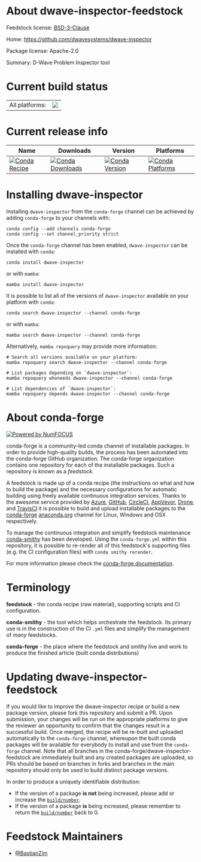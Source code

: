 About dwave-inspector-feedstock
===============================

Feedstock license: [BSD-3-Clause](https://github.com/conda-forge/dwave-inspector-feedstock/blob/main/LICENSE.txt)

Home: https://github.com/dwavesystems/dwave-inspector

Package license: Apache-2.0

Summary: D-Wave Problem Inspector tool

Current build status
====================


<table><tr><td>All platforms:</td>
    <td>
      <a href="https://dev.azure.com/conda-forge/feedstock-builds/_build/latest?definitionId=15858&branchName=main">
        <img src="https://dev.azure.com/conda-forge/feedstock-builds/_apis/build/status/dwave-inspector-feedstock?branchName=main">
      </a>
    </td>
  </tr>
</table>

Current release info
====================

| Name | Downloads | Version | Platforms |
| --- | --- | --- | --- |
| [![Conda Recipe](https://img.shields.io/badge/recipe-dwave--inspector-green.svg)](https://anaconda.org/conda-forge/dwave-inspector) | [![Conda Downloads](https://img.shields.io/conda/dn/conda-forge/dwave-inspector.svg)](https://anaconda.org/conda-forge/dwave-inspector) | [![Conda Version](https://img.shields.io/conda/vn/conda-forge/dwave-inspector.svg)](https://anaconda.org/conda-forge/dwave-inspector) | [![Conda Platforms](https://img.shields.io/conda/pn/conda-forge/dwave-inspector.svg)](https://anaconda.org/conda-forge/dwave-inspector) |

Installing dwave-inspector
==========================

Installing `dwave-inspector` from the `conda-forge` channel can be achieved by adding `conda-forge` to your channels with:

```
conda config --add channels conda-forge
conda config --set channel_priority strict
```

Once the `conda-forge` channel has been enabled, `dwave-inspector` can be installed with `conda`:

```
conda install dwave-inspector
```

or with `mamba`:

```
mamba install dwave-inspector
```

It is possible to list all of the versions of `dwave-inspector` available on your platform with `conda`:

```
conda search dwave-inspector --channel conda-forge
```

or with `mamba`:

```
mamba search dwave-inspector --channel conda-forge
```

Alternatively, `mamba repoquery` may provide more information:

```
# Search all versions available on your platform:
mamba repoquery search dwave-inspector --channel conda-forge

# List packages depending on `dwave-inspector`:
mamba repoquery whoneeds dwave-inspector --channel conda-forge

# List dependencies of `dwave-inspector`:
mamba repoquery depends dwave-inspector --channel conda-forge
```


About conda-forge
=================

[![Powered by
NumFOCUS](https://img.shields.io/badge/powered%20by-NumFOCUS-orange.svg?style=flat&colorA=E1523D&colorB=007D8A)](https://numfocus.org)

conda-forge is a community-led conda channel of installable packages.
In order to provide high-quality builds, the process has been automated into the
conda-forge GitHub organization. The conda-forge organization contains one repository
for each of the installable packages. Such a repository is known as a *feedstock*.

A feedstock is made up of a conda recipe (the instructions on what and how to build
the package) and the necessary configurations for automatic building using freely
available continuous integration services. Thanks to the awesome service provided by
[Azure](https://azure.microsoft.com/en-us/services/devops/), [GitHub](https://github.com/),
[CircleCI](https://circleci.com/), [AppVeyor](https://www.appveyor.com/),
[Drone](https://cloud.drone.io/welcome), and [TravisCI](https://travis-ci.com/)
it is possible to build and upload installable packages to the
[conda-forge](https://anaconda.org/conda-forge) [anaconda.org](https://anaconda.org/)
channel for Linux, Windows and OSX respectively.

To manage the continuous integration and simplify feedstock maintenance
[conda-smithy](https://github.com/conda-forge/conda-smithy) has been developed.
Using the ``conda-forge.yml`` within this repository, it is possible to re-render all of
this feedstock's supporting files (e.g. the CI configuration files) with ``conda smithy rerender``.

For more information please check the [conda-forge documentation](https://conda-forge.org/docs/).

Terminology
===========

**feedstock** - the conda recipe (raw material), supporting scripts and CI configuration.

**conda-smithy** - the tool which helps orchestrate the feedstock.
                   Its primary use is in the construction of the CI ``.yml`` files
                   and simplify the management of *many* feedstocks.

**conda-forge** - the place where the feedstock and smithy live and work to
                  produce the finished article (built conda distributions)


Updating dwave-inspector-feedstock
==================================

If you would like to improve the dwave-inspector recipe or build a new
package version, please fork this repository and submit a PR. Upon submission,
your changes will be run on the appropriate platforms to give the reviewer an
opportunity to confirm that the changes result in a successful build. Once
merged, the recipe will be re-built and uploaded automatically to the
`conda-forge` channel, whereupon the built conda packages will be available for
everybody to install and use from the `conda-forge` channel.
Note that all branches in the conda-forge/dwave-inspector-feedstock are
immediately built and any created packages are uploaded, so PRs should be based
on branches in forks and branches in the main repository should only be used to
build distinct package versions.

In order to produce a uniquely identifiable distribution:
 * If the version of a package **is not** being increased, please add or increase
   the [``build/number``](https://docs.conda.io/projects/conda-build/en/latest/resources/define-metadata.html#build-number-and-string).
 * If the version of a package **is** being increased, please remember to return
   the [``build/number``](https://docs.conda.io/projects/conda-build/en/latest/resources/define-metadata.html#build-number-and-string)
   back to 0.

Feedstock Maintainers
=====================

* [@BastianZim](https://github.com/BastianZim/)

